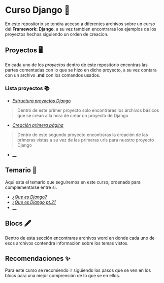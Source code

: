 # Curso Django 🤠
En este repositorio se tendra acceso a diferentes archivos sobre un curso del **Framework: Django**, a su vez tambien encontraras los ejemplos de los proyectos hechos siguiendo un orden de creacion.

## Proyectos 🖥
En cada uno de los *proyectos* dentro de este repositorio encontras las partes comentadas con lo que se hizo en dicho proyecto, a su vez contara con un archivo **.md** con los comandos usados.

### Lista proyectos 📚
+ [_Estructura proyectos Django_]()
> Dentro de este primer proyecto solo encontraras los archivos básicos que se crean a la hora de crear un proyecto de Django
+ [_Creación primera página_]()
> Dentro de este segundo proyecto encontraras la creación de las primeras vistas a su vez de las primeras urls para nuestro proyecto Django
+ [__]()
>

## Temario 📖
Aqui esta el temario que seguiremos en este curso, ordenado para complementarse entre si.
+ [_¿Que es Django?_]()
+ [_¿Que es Django pt.2?_]()
+ [__]()

## Blocs 🖋
Dentro de esta sección encontraras archivos word en donde cada uno de esos archivos contendra información sobre los temas vistos.

## Recomendaciones ✨
Para este curso se recomiendo ir siguiendo los pasos que se ven en los blocs para una mejor comprensión de lo que se en ellos.